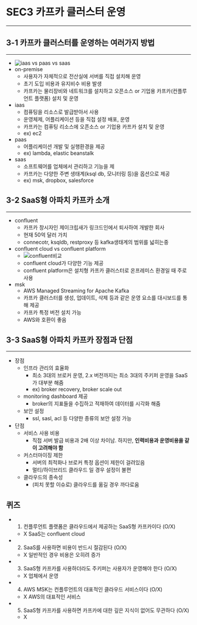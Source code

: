 # SEC3 카프카 클러스터 운영

---

## 3-1 카프카 클러스터를 운영하는 여러가지 방법

---

- ![iaas vs paas vs saas](https://blog.kakaocdn.net/dn/5C0qf/btrndGrDNfB/ev2IHy68QBcq9GJk5QwNS1/img.png)
- on-premise
  - 사용자가 자체적으로 전산실에 서버를 직접 설치해 운영
  - 초기 도입 비용과 유지비수 비용 발생
  - 카프카는 물리장비와 네트워크를 설치하고 오픈소스 or 기업용 카프카(컨플루언트 플랫폼) 설치 및 운영
- iaas
  - 컴퓨팅을 리소스로 발급받아서 사용
  - 운영체제, 어플리케이션 등을 직접 설정 배포, 운영
  - 카프카는 컴퓨팅 리소스에 오픈소스 or 기업용 카프카 설치 및 운영
  - ex) ec2
- paas
  - 어플리케이션 개발 및 실행환경을 제공
  - ex) lambda, elastic beanstalk
- saas
  - 소프트웨어를 업체에서 관리하고 기능을 제
  - 카프카는 다양한 주변 생태계(ksql db, 모니터링 등)을 옵션으로 제공
  - ex) msk, dropbox, salesforce

## 3-2 SaaS형 아파치 카프카 소개

---

- confluent
  - 카프카 창시자인 제이크립새가 링크드인에서 퇴사하여 개발한 회사
  - 현재 50억 달러 가치
  - connecotr, ksqldb, restproxy 등 kafka생태계의 범위를 넓히는중
- confluent cloud vs confluent platform
  - ![confluent비교](https://dattell.com/wp-content/uploads/2020/07/Kafka-vs-Confluent-Table1.png)
  - confluent cloud가 다양한 기능 제공
  - confluent platform은 설치형 카프카 클러스터로 온프레미스 환경일 때 주로 사용
- msk
  - AWS Managed Streaming for Apache Kafka  
  - 카프카 클러스터를 생성, 업데이트, 삭제 등과 같은 운영 요소를 대시보드를 통해 제공
  - 카프카 특정 버전 설치 가능
  - AWS와 호환이 좋음

## 3-3 SaaS형 아파치 카프카 장점과 단점

---

- 장점
  - 인프라 관리의 효율화
    - 최소 3대의 브로커 운영, 2.x 버전까지는 최소 3대의 주키퍼 운영을 SaaS가 대부분 해줌
    - ex) broker recovery, broker scale out
  - monitoring dashboard 제공
    - broker의 지표들을 수집하고 적재하여 데이터를 시각화 해줌
  - 보안 설정
    - ssl, sasl, acl 등 다양한 종류의 보안 설정 가능
- 단점
  - 서비스 사용 비용
    - 직접 서버 발급 비용과 2배 이상 차이남. 하지만, **인력비용과 운영비용을 같이 고려해야 함**
  - 커스터마이징 제한
    - 서버의 최적화나 브로커 특정 옵션이 제한이 걸려있음
    - 멀티/하이브리드 클라우드 일 경우 설정이 불편
  - 클라우드의 종속성
    - (피치 못할 이슈로) 클라우드를 옮길 경우 까다로움

## 퀴즈

- 1) 컨플루언트 플랫폼은 클라우드에서 제공하는 SaaS형 카프카이다 (O/X) 
  - X SaaS는 confluent cloud
- 2) SaaS를 사용하면 비용이 반드시 절감된다 (O/X)
  - X 일반적인 경우 비용은 오히려 증가
- 3) SaaS형 카프카를 사용하더라도 주키퍼는 사용자가 운영해야 한다 (O/X)
  - X 업체에서 운영
- 4) AWS MSK는 컨플루언트의 대표적인 클라우드 서비스이다 (O/X)
  - X AWS의 대표적인 서비스
- 5) SaaS형 카프카를 사용하면 카프카에 대한 깊은 지식이 없어도 무관하다 (O/X)
  - X 
